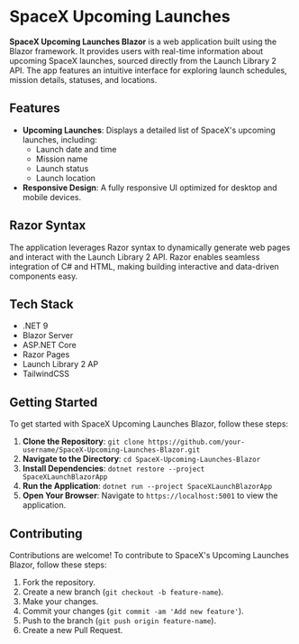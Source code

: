 # SpaceX Upcoming Launches

**SpaceX Upcoming Launches Blazor** is a web application built using the Blazor framework. It provides users with real-time information about upcoming SpaceX launches, sourced directly from the Launch Library 2 API. The app features an intuitive interface for exploring launch schedules, mission details, statuses, and locations.

## Features
- **Upcoming Launches**: Displays a detailed list of SpaceX's upcoming launches, including:  
  - Launch date and time  
  - Mission name  
  - Launch status  
  - Launch location  
- **Responsive Design**: A fully responsive UI optimized for desktop and mobile devices.

## Razor Syntax
The application leverages Razor syntax to dynamically generate web pages and interact with the Launch Library 2 API. Razor enables seamless integration of C# and HTML, making building interactive and data-driven components easy.

## Tech Stack

- .NET 9
- Blazor Server
- ASP.NET Core
- Razor Pages
- Launch Library 2 AP
- TailwindCSS

## Getting Started

To get started with SpaceX Upcoming Launches Blazor, follow these steps:

1. **Clone the Repository**: `git clone https://github.com/your-username/SpaceX-Upcoming-Launches-Blazor.git`
2. **Navigate to the Directory**: `cd SpaceX-Upcoming-Launches-Blazor`
3. **Install Dependencies**: `dotnet restore --project SpaceXLaunchBlazorApp`
4. **Run the Application**: `dotnet run --project SpaceXLaunchBlazorApp`
5. **Open Your Browser**: Navigate to `https://localhost:5001` to view the application.

## Contributing

Contributions are welcome! To contribute to SpaceX's Upcoming Launches Blazor, follow these steps:

1. Fork the repository.
2. Create a new branch (`git checkout -b feature-name`).
3. Make your changes.
4. Commit your changes (`git commit -am 'Add new feature'`).
5. Push to the branch (`git push origin feature-name`).
6. Create a new Pull Request.
